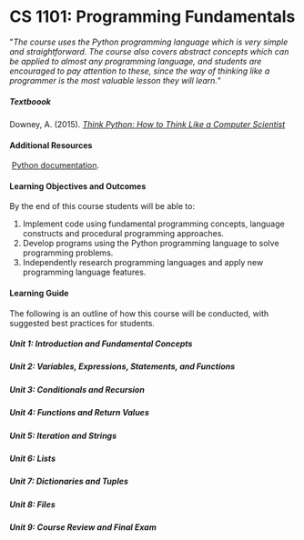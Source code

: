 # CS 1101: Programming Fundamentals

"*The course uses the Python programming language which is very simple and straightforward. The course also covers abstract concepts which can be applied to almost any programming language, and students are encouraged to pay attention to these, since the way of thinking like a programmer is the most valuable lesson they will learn.*"

##### Textboook

Downey, A. (2015). [_Think Python: How to Think Like a Computer Scientist_](/sujets/fichiers/Think-Python_How-to-Think-Like-a-Computer-Scientist.pdf)
#### Additional Resources
 [Python documentation](https://docs.python.org/3/).
 
#### Learning Objectives and Outcomes

By the end of this course students will be able to:  

1. Implement code using fundamental programming concepts, language constructs and procedural programming approaches.
2. Develop programs using the Python programming language to solve programming problems.
3. Independently research programming languages and apply new programming language features.

#### Learning Guide

The following is an outline of how this course will be conducted, with suggested best practices for students.

##### Unit 1: Introduction and Fundamental Concepts

##### Unit 2: Variables, Expressions, Statements, and Functions

##### Unit 3: Conditionals and Recursion

##### Unit 4: Functions and Return Values

##### Unit 5: Iteration and Strings

##### Unit 6: Lists

##### Unit 7: Dictionaries and Tuples

##### Unit 8: Files

##### Unit 9: Course Review and Final Exam

